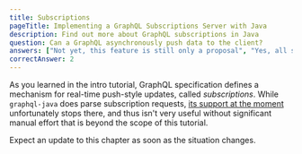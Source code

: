 ```yaml
---
title: Subscriptions
pageTitle: Implementing a GraphQL Subscriptions Server with Java 
description: Find out more about GraphQL subscriptions in Java
question: Can a GraphQL asynchronously push data to the client?
answers: ["Not yet, this feature is still only a proposal", "Yes, all servers and clients are required to support this feature", "Yes, but not all servers and clients support it", "No"]
correctAnswer: 2
---
```


As you learned in the intro tutorial, GraphQL specification defines a mechanism for real-time push-style updates, called *subscriptions*. While `graphql-java` does parse subscription requests, [its support at the moment](https://github.com/graphql-java/graphql-java/pull/358) unfortunately stops there, and thus isn't very useful without significant manual effort that is beyond the scope of this tutorial.

Expect an update to this chapter as soon as the situation changes.